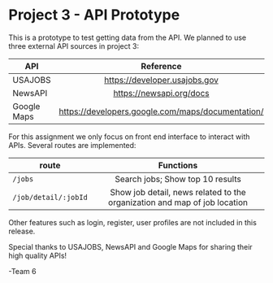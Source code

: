 # Project 3 - API Prototype

This is a prototype to test getting data from the API. We planned to use three external API sources in project 3:

| API        | Reference |
| ------------- |:-------------:| 
| USAJOBS      | https://developer.usajobs.gov |
| NewsAPI     | https://newsapi.org/docs      |  
| Google Maps | https://developers.google.com/maps/documentation/      |  

For this assignment we only focus on front end interface to interact with APIs. Several routes are implemented:

|route | Functions |
|----|:----:|
| ```/jobs```| Search jobs; Show top 10 results|
|```/job/detail/:jobId```| Show job detail, news related to the organization and map of job location |

Other features such as login, register, user profiles are not included in this release.

Special thanks to USAJOBS, NewsAPI and Google Maps for sharing their high quality APIs!

-Team 6 

